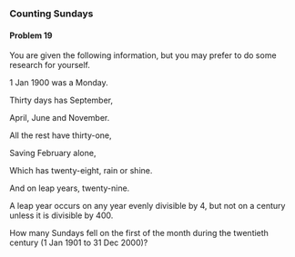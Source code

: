 <h3>Counting Sundays</h3>
<h4>Problem 19</h4>
<p>You are given the following information, but you may prefer to do some research for yourself.</p>

<p>1 Jan 1900 was a Monday.</p>
<p>Thirty days has September,</p>
<p>April, June and November.</p>
<p>All the rest have thirty-one,</p>
<p>Saving February alone,</p>
<p>Which has twenty-eight, rain or shine.</p>
<p>And on leap years, twenty-nine.</p>
<p>A leap year occurs on any year evenly divisible by 4, but not on a century unless it is divisible by 400.</p>
<p>How many Sundays fell on the first of the month during the twentieth century (1 Jan 1901 to 31 Dec 2000)?</p>